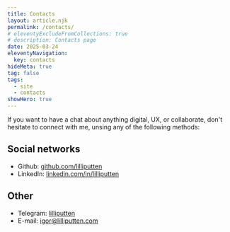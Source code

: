 ```yaml
---
title: Contacts
layout: article.njk
permalink: /contacts/
# eleventyExcludeFromCollections: true
# description: Contacts page
date: 2025-03-24
eleventyNavigation:
  key: contacts
hideMeta: true
tag: false
tags:
  - site
  - contacts
showHero: true
---
```


<!--
@changed 2025.03.28, 15:40
-->

If you want to have a chat about anything digital, UX, or collaborate, don't
hesitate to connect with me, unsing any of the following methods:

## Social networks

- Github: [github.com/lilliputten](https://github.com/lilliputten)
- LinkedIn: [linkedin.com/in/lilliputten](http://linkedin.com/in/lilliputten)

<!--
- Gitpages (this site): [lilliputten.github.io](https://lilliputten.github.io)
- Facebook: [facebook.com/igor.lilliputten](https://facebook.com/igor.lilliputten)
- Instagram: [instagram.com/igorlilliputten](https://instagram.com/igorlilliputten)

- Old personal portfolio site (2000-2016, in Russian): [lilliputten.ru](http://lilliputten.ru)
-->

## Other

- Telegram: [lilliputten](https://t.me/lilliputten)
- E-mail: [igor@lilliputten.com](mailto:igor@lilliputten.com?subject=Hi%20Igor!)
